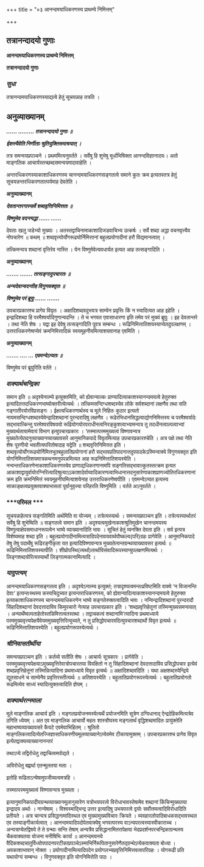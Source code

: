 +++
title = "०३ आनन्दमयाधिकरणस्य प्राथम्ये निमित्तम्"

+++


## तत्रानन्दादयो गुणाः

**आनन्दमयाधिकरणस्य प्राथम्ये निमित्तम्**

**तत्रानन्दादयो गुणाः**

### ***सुधा***

तत्रानन्दमयाधिकरणस्याद्यत्वे हेतुं सूचयन्नाह तत्रति ।

## **अनुव्याख्यानम्**

***...... ......... तत्रानन्दादयो गुणाः ॥***

***ईशस्यैवेति निर्णीताः श्रुतियुक्तिसमाश्रयात् ।***

तत्र समन्वयप्रपञ्चने । प्रथममित्यनुवर्तते । सर्वेषु हि शुभेषु मूर्धाभिषिक्ता आनन्दविज्ञानादयः। अतो माङ्गलिक आचार्यस्तच्छब्दसमन्वयमादावाहेति ।

अन्तरधिकरणस्याकाशाधिकरणस्य चानन्दमयाधिकरणसङ्गतत्वे समाने कुतः क्रम इत्यतस्तत्र हेतुं सूचयन्नन्तरधिकरणतात्पर्यमाह देवतेति ।

**अनुव्याख्यानम्**

***देवतान्तरगास्सर्वे शब्दवृत्तिनिमित्ततः ॥***

***विष्णुमेव वदन्त्यद्धा ...... ......***

देवताः खलु जडेभ्यो मुख्याः । अतस्तद्वाचिनामाकाशादिजडवाचिभ्य उत्कर्षः । सर्वे शब्दा अद्धा वचनवृत्त्यैव नोपचारेण ॥ कथम् ॥ शब्दवृत्त्योर्योगरूढ्योर्निमित्तानां बहुलप्रयोगादीनां हरौ विद्यमानत्वात् ।

तत्किमन्यत्र शब्दानां वृत्तिरेव नास्ति । येन विष्णुमेवेत्यवधार्यत इत्यत आह तत्सङ्गादिति ।

**अनुव्याख्यानम्**

***....... ....... तत्सङ्गादुपचारतः ॥***

***अन्यदेवान्वदन्तीह विगुणवक्तृतः ॥***

***विष्णुमेव परं ब्रूयुः ...... .......***

उपचारप्रकारश्च प्रागेव विवृतः । अक्षादिशब्दवदुभयत्र साम्येन प्रवृत्तिः किं न स्यादित्यत आह इहेति । इन्द्रादिशब्दा हि परमैश्वर्यादिगुणान्वदन्ति । ते च भगवत एवासाधारणा इति तमेव परं मुख्यं ब्रूयुः । इह देवतान्तरे । तथा नेति शेषः । यद्वा इह देवेषु तत्सङ्गादिति पूवत्र सम्बन्धः । रूढिनिमित्तातिशयस्याप्येतदुपलक्षणम् । उत्तराधिकरणेष्वप्येवं क्रमनिमित्तादिकं स्वयमूहनीयमित्याशयवानाह एवमिति ।

**अनुव्याख्यानम्**

***....... .... ... एवमन्येऽप्यतः ॥***

विष्णुमेव परं ब्रूयुरिति वर्तते ।

### ***वाक्यार्थचन्द्रिका***

समान इति ॥ अदृश्येनात्म्ये इत्युक्तमिति, को ह्येवान्यात्कः प्राण्यादित्याकाशस्यानन्दमयत्वे हेतुरुक्त इत्यादितत्तदधिकरणभाष्योक्तरीत्येत्यर्थः । तत्किमसन्दिग्धशब्दस्येव लोके सर्वशब्दानां लक्षणैव तथा सति गङ्गातीरयोरविप्रसङ्गः । ईक्षत्यधिकरणार्थस्य च मूले निहितः कुठार इत्यतो नायमसन्दिग्धशब्दस्येवेन्द्रादिशब्दानां पुरन्दरादिषु लक्षणैव । रूढेरभिधानसिद्धत्वाद्योगनिमित्तस्य च परमैश्वर्यादेः सद्भावात्किन्तु परमेश्वरविषययो रूढियोगयोरपराधीनत्वनिरङ्कुशत्वाभ्यामन्यत्र तु तदधीनत्वाल्पत्वाभ्यां मुख्यार्थतायामेवायं विभाग इत्युपचारप्रकारः । ‘तस्मात्परममुख्यत्वं विष्णावन्यत्र मुख्यतेत्येतदनुव्याख्यानव्याख्यावसरे आनुमानिकपादे विवृतमित्याह उपचारप्रकारश्चेति । अत्र पक्षे तथा नेति शेषः पूरणीयो भवतीत्यपरितोषादाह यद्वेति ॥ शब्दवृत्तिनिमित्तत इति । शब्दवृत्योर्योगरूढ्योर्निमित्तभूतबहुलातिप्रयोगानां हरौ सद्भावप्रतिपादनात्तदुपपादकेऽस्मिन्वाक्ये विगुणवक्तृत इति योगनिमित्तातिशयमात्रकथनमनुपपन्नमित्यत आह रूढनिमित्तातिशयस्येति । नन्वन्तरधिकरणेनाकाशाधिकरणस्येव प्राणाद्यधिकरणानामपि सङ्गतिसद्भावात्कुतस्तत्क्रम इत्यत आकाशाद्वायुर्वायोरग्निरित्यादिश्रुत्याऽऽकाशादेर्वाय्वादिकारणत्वाभिधानात्तदनुसारेणाकाशप्राणज्योतिरधिकरणानां क्रम इति क्रमनिमित्तं स्वयमूहनीयमित्याशयेनाह उत्तराधिकरणेष्वपीति । एवमन्येऽप्यत इत्यस्य साकाङ्क्षत्वप्रयुक्तवाक्याभासतां पूर्वानुवृत्त्या परिहरति विष्णुमिति । वर्तते अऽनुवर्तते ।

### ***परिमल ***

सूचयन्नाहेत्यत्र सङ्गतिमिति अर्थमिति वा योज्यम् । तत्रेत्यस्यार्थः । समन्वयप्रपञ्चन इति । तत्रेत्यस्यार्थातरं सर्वेषु हि शुभेष्विति ॥ सङ्गतत्वे समान इति । अदृश्यत्वमुखेनाकाशश्रुतिमुखेन चानन्दमयस्य विष्णुत्वाक्षेपसमाधानरूपत्वेन भाष्ये व्याख्यानादिति भावः । सूचितं हेतुं व्यनक्ति देवता इति । सर्व इत्यत्र विशेष्यमाह शब्दा इति । बहुलप्रयोगादीनामित्यत्रादिपदेनावयवार्थपौष्कल्य(परि)ग्रहः प्रागेवेति । आनुमानिकपादे तेषु तेषु पदार्थेषु रूढिरङ्गीकृता यत इत्यादिविष्णावन्यत्र मुख्यतेत्यन्तग्रन्थव्याख्यावसर इत्यर्थः ॥ रूढिनिमित्तातिशयस्यापीति । शीघ्रोपस्थि(त्यर्था)तार्थाविसंवादिरूपस्याप्युपलक्षणमित्यर्थः । लिङ्गशब्दयोरित्यस्यार्थो लिङ्गात्मकानामित्यादि ।

### ***यादुपत्यम्***

आनन्दमयाधिकरणसङ्गतत्व इति । अदृश्येऽनात्म्य इत्युक्तं; तत्रादृश्यत्वमन्तःप्रविष्टमिति वाक्ये ‘न विजानन्ति देवाः’ इत्यन्तःस्थस्य कस्यचिदुच्यत इत्यन्तराधिकरणस्य, को ह्येवान्यादित्याकाशस्यानन्दमयत्वे हेतुरुक्त इत्याकाशाधिकरणस्य चानन्दमयाधिकरणेन भाष्ये सङ्गतेरुक्तत्वादिति भावः । नन्विन्द्रादिशब्दानां पुरन्दरादौ सिंहादिशब्दानां देवदत्तादाविव किमुपचारो नेत्याह उपचारप्रकार इति । ‘शब्दप्रवृत्तिहेतूनां तस्मिन्मुख्यसमन्वयात् । अन्यार्थेष्वल्पताहेतोस्तन्निमित्तत्वतस्तथा । तद्वाचकत्वं शब्दानामि’त्यादिना प्रथमाध्याये परममुख्यवृत्त्यपेक्षयैवेयममुख्यवृत्तिरित्युच्यते, न तु प्रसिद्धोपचारवदित्युपचारशब्दार्थो विवृत इत्यर्थः ॥ रूढिनिमित्तातिशयस्येति । बहुलप्रयोगरूपस्येत्यर्थः ।

### ***श्रीनिवासतीर्थीया***

समन्वयप्रपञ्चन इति । कर्तव्ये सतीति शेषः । आचार्यः सूत्रकारः । प्रागेवेति । परममुख्यवृत्त्यपेक्षयाऽमुख्यवृत्तिरेवात्रोपचारतया विवक्षितो न तु सिंहादिशब्दानां देवदत्तादाविव प्रसिद्धोपचार इत्येवं शब्दप्रवृत्तिहेतूनां तस्मिन्नित्यादिना प्रथमाध्याये विवृत इत्यर्थः ॥ अक्षादिशब्दवदिति । यथा अक्षशब्दस्येन्द्रिये द्यूतसाधने च साम्येनैव प्रवृत्तिरस्तीत्यर्थः ॥ अतिशयस्येति । बहुलातिप्रयोगरूपस्येत्यर्थः । बहुलातिप्रयोगतो रूढमित्येव साध्यं स्यादित्युक्तत्वादिति ज्ञेयम् ।

### ***वाक्यार्थरत्नमाला***

मूले माङ्गलिक आचार्य इति । मङ्गलप्रयोजनमस्येत्यर्थे प्रयोजनमिति सूत्रेण ठग्विधानाद् ऐन्द्रदेहिकमित्यत्रेव ठगिति ध्येयम् । अत एव माङ्गलिक आचार्यो महतः शास्त्रौघस्य मङ्गलार्थं वृद्धिशब्दमादितः प्रायुंक्तेति महाभाष्यव्याख्यावसरे कैयटे एवमेवाभिहितम् । श्रुतितो माङ्गलिकत्वादित्येतज्जिज्ञासाधिकरणीयमूलव्याख्यानेऽप्येवमेव टीकायामुक्तम् । उपचारप्रकारश्च प्रागेव विवृत इत्येतद्वाक्यव्याख्यानानन्तरं

तथाऽप्ये तद्विरोधेतु तद्वाचित्वमपोद्यते ।

अविरोधेतु बह्वर्था एतन्मूलतया मताः ।

इतोहि रूढिताऽन्येषामुपजीव्यत्वमत्रहि ।

तस्मात्परममुख्यत्वं विष्णावन्यत्र मुख्यता ।

इत्यानुमानिकपादीयग्रन्थव्याख्यानमूलानुसारेण यत्रोभयपरत्वे विरोधाभावस्तेषामेव शब्दानां किंचिन्मुख्यतया इन्द्रादय अर्थाः । नान्येषाम् । विश्वस्माद्भिन्द्र उत्तर इत्यादिषु उभयपरत्वे द्वयोः सर्वोत्तमत्वादिविरोधादिति प्रतीयते । अत्र चान्यत्र प्रसिद्धनामादिस्थल एव मुख्यामुख्यविचारः क्रियते । व्यवहारलोपादिबाधकसद्भावस्थल एव तस्याङ्गीकार्यत्वात् । आनन्दमयादिपदोपेतवाक्येषु भगवत्परस्य वाऽन्यपरत्वस्यास्वीकाराच्च । अन्यत्राप्येतद्विषये ते ते ग्रन्थाः सन्ति तेषाम् अन्यत्रैव प्रसिद्धानामितरापेक्षया भेदप्रदर्शनपरचन्द्रिकाग्रन्थस्य चैकवाक्यतया योजना मनीषिभिः कार्या ॥ आनन्दमयनये वैदिकशब्दचातुर्विध्योपपादनपरटीकाप्रपञ्चेऽस्माभिर्निरूपितानुसारेणैतद्ग्रन्थेऽप्येकवाक्यता बोध्या । अवकाशाभावान् नोक्ता । प्रयोगादीनामित्यादिपदेन प्रयोगलभ्यप्रवृत्तिनिमित्तवत्वपरिग्रहः । योगरूढी प्रति यथायोग्यं सम्बन्धः । विगुणवक्तृत इति योगनिमित्तेति पाठः ।

